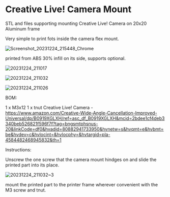 # Creative Live! Camera Mount
STL and files supporting mounting Creative Live! Camera on 20x20 Aluminum frame

Very simple to print fots inside the camera flex mount.

![Screenshot_20231224_215448_Chrome](https://github.com/DanKeeling/Creative-Live-Camera-Mount/assets/5109514/9c4521c4-b1fc-46e5-b78f-16e7a6089d20)

printed from ABS 30% infill on its side, supports optional.

![20231224_211017](https://github.com/DanKeeling/Creative-Live-Camera-Mount/assets/5109514/28ee8aaa-a486-46c3-86b7-506ef56032f8)

![20231224_211032](https://github.com/DanKeeling/Creative-Live-Camera-Mount/assets/5109514/ab489465-d0e5-4580-b44d-56effa0613f4)

![20231224_211026](https://github.com/DanKeeling/Creative-Live-Camera-Mount/assets/5109514/3d80d140-79ac-43f5-9cfb-ff9351d2ccfb)

BOM:

1 x M3x12
1 x tnut 
Creative Live! Camera - https://www.amazon.com/Creative-Wide-Angle-Cancellation-Improved-Universal/dp/B0919XGLXH/ref=asc_df_B0919XGLXH&mcid=2bdee1cf4deb3340beb526821f596f7f?tag=bngsmtphsnus-20&linkCode=df0&hvadid=80882941733950&hvnetw=s&hvqmt=e&hvbmt=be&hvdev=c&hvlocint=&hvlocphy=&hvtargid=pla-4584482468945832&th=1

Instructions:

Unscrew the one screw that the camera mount hindges on and slide the printed part into its place. 

![20231224_211032~3](https://github.com/DanKeeling/Creative-Live-Camera-Mount/assets/5109514/f2c33d1e-1f6d-4574-8a00-7e0e0873b697)


mount the printed part to the printer frame wherever convenient with the M3 screw and tnut.
